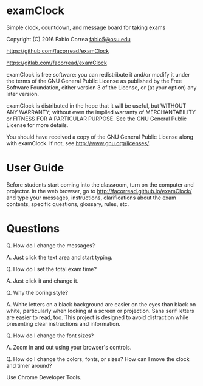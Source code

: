 # examClock

Simple clock, countdown, and message board for taking exams

Copyright (C) 2016 Fabio Correa fabio5@osu.edu

https://github.com/facorread/examClock

https://gitlab.com/facorread/examClock

examClock is free software: you can redistribute it and/or modify
it under the terms of the GNU General Public License as published by
the Free Software Foundation, either version 3 of the License, or
(at your option) any later version.

examClock is distributed in the hope that it will be useful,
but WITHOUT ANY WARRANTY; without even the implied warranty of
MERCHANTABILITY or FITNESS FOR A PARTICULAR PURPOSE.  See the
GNU General Public License for more details.

You should have received a copy of the GNU General Public License
along with examClock.  If not, see <http://www.gnu.org/licenses/>.

# User Guide

Before students start coming into the classroom, turn on the computer and projector. In the web browser, go to http://facorread.github.io/examClock/ and type your messages, instructions, clarifications about the exam contents, specific questions, glossary, rules, etc.

# Questions

Q. How do I change the messages?

A. Just click the text area and start typing.

Q. How do I set the total exam time?

A. Just click it and change it.

Q. Why the boring style?

A. White letters on a black background are easier on the eyes than black on white, particularly when looking at a screen or projection. Sans serif letters are easier to read, too. This project is designed to avoid distraction while presenting clear instructions and information.

Q. How do I change the font sizes?

A. Zoom in and out using your browser's controls.

Q. How do I change the colors, fonts, or sizes? How can I move the clock and timer around?

Use Chrome Developer Tools.
